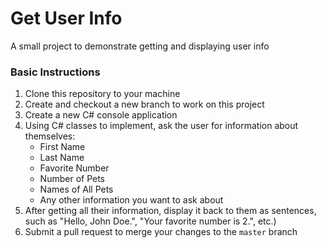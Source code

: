 # Get User Info
A small project to demonstrate getting and displaying user info

### Basic Instructions
1. Clone this repository to your machine
2. Create and checkout a new branch to work on this project
3. Create a new C# console application
4. Using C# classes to implement, ask the user for information about themselves:
    - First Name
    - Last Name
    - Favorite Number
    - Number of Pets
    - Names of All Pets
    - Any other information you want to ask about
5. After getting all their information, display it back to them as sentences, such as "Hello, John Doe.", "Your favorite number is 2.", etc.)
6. Submit a pull request to merge your changes to the `master` branch
